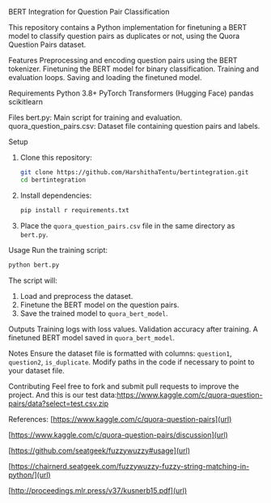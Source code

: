 


 BERT Integration for Question Pair Classification

This repository contains a Python implementation for finetuning a BERT model to classify question pairs as duplicates or not, using the Quora Question Pairs dataset.

 Features
 Preprocessing and encoding question pairs using the BERT tokenizer.
 Finetuning the BERT model for binary classification.
 Training and evaluation loops.
 Saving and loading the finetuned model.

 Requirements
 Python 3.8+
 PyTorch
 Transformers (Hugging Face)
 pandas
 scikitlearn

 Files
 bert.py: Main script for training and evaluation.
 quora_question_pairs.csv: Dataset file containing question pairs and labels.

 Setup
1. Clone this repository:
   ```bash
   git clone https://github.com/HarshithaTentu/bertintegration.git
   cd bertintegration
   ```

2. Install dependencies:
   ```bash
   pip install r requirements.txt
   ```

3. Place the `quora_question_pairs.csv` file in the same directory as `bert.py`.

 Usage
Run the training script:
```bash
python bert.py
```

The script will:
1. Load and preprocess the dataset.
2. Finetune the BERT model on the question pairs.
3. Save the trained model to `quora_bert_model`.

 Outputs
 Training logs with loss values.
 Validation accuracy after training.
 A finetuned BERT model saved in `quora_bert_model`.

 Notes
 Ensure the dataset file is formatted with columns: `question1`, `question2`, `is_duplicate`.
 Modify paths in the code if necessary to point to your dataset file.

 Contributing
Feel free to fork and submit pull requests to improve the project.
And this is our test data:[https://www.kaggle.com/c/quora-question-pairs/data?select=test.csv.zip
](url)

References:
[https://www.kaggle.com/c/quora-question-pairs](url)

[https://www.kaggle.com/c/quora-question-pairs/discussion](url)

[https://github.com/seatgeek/fuzzywuzzy#usage](url)

[https://chairnerd.seatgeek.com/fuzzywuzzy-fuzzy-string-matching-in-python/](url)

[http://proceedings.mlr.press/v37/kusnerb15.pdf](url)

